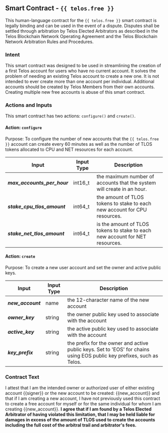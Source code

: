 ## Smart Contract - `{{ telos.free }}`

This human-language contract for the `{{ telos.free }}` smart contract is legally binding and can be used in the event of a dispute. Disputes shall be settled through arbitration by Telos Elected Arbitrators as described in the Telos Blockchain Network Operating Agreement and the Telos Blockchain Network Arbitration Rules and Procedures.

### Intent

This smart contract was designed to be used in streamlining the creation of a first Telos account for users who have no current account. It solves the problem of needing an existing Telos account to create a new one. It is not intended to ever create more than one account per individual. Additional accounts should be created by Telos Members from their own accounts. Creating multiple new free accounts is abuse of this smart contract.

### Actions and Inputs

This smart contract has two actions: `configure()` and `create()`. 

#### Action: `configure` 

Purpose: To configure the number of new accounts that the `{{ telos.free }}` account can create every 60 minutes as well as the number of TLOS tokens allocated to CPU and NET resources for each account.

Input | Input Type | Description
------|------------|------------
_**max_accounts_per_hour**_ | int16_t | the maximum number of accounts that the system will create in an hour.
_**stake_cpu_tlos_amount**_ | int64_t | the amount of TLOS tokens to stake to each new account for CPU resources.
_**stake_net_tlos_amount**_ | int64_t | is the amount of TLOS tokens to stake to each new account for NET resources.

#### Action: `create`

Purpose: To create a new user account and set the owner and active public keys.

Input | Input Type | Description
------|------------|------------
_**new_account**_ | name | the 12-character name of the new account
_**owner_key**_ | string | the owner public key used to associate with the account
_**active_key**_ | string | the active public key used to associate with the account
_**key_prefix**_ | string | the prefix for the owner and active public keys. Set to 'EOS' for chains using EOS public key prefixes, such as Telos.

### Contract Text

I attest that I am the intended owner or authorized user of either existing account {{signer}} or the new account to be created: {{new_account}} and that if I am creating a new account, I have not previously used this contract to create a free account for myself or for the same individual for whom I am creating {{new_account}}. **I agree that if I am found by a Telos Elected Arbitrator of having violated this limitation, that I may be held liable for damages in excess of the amount of TLOS used to create the accounts including the full cost of the arbitral trail and arbitrator's fees.**
